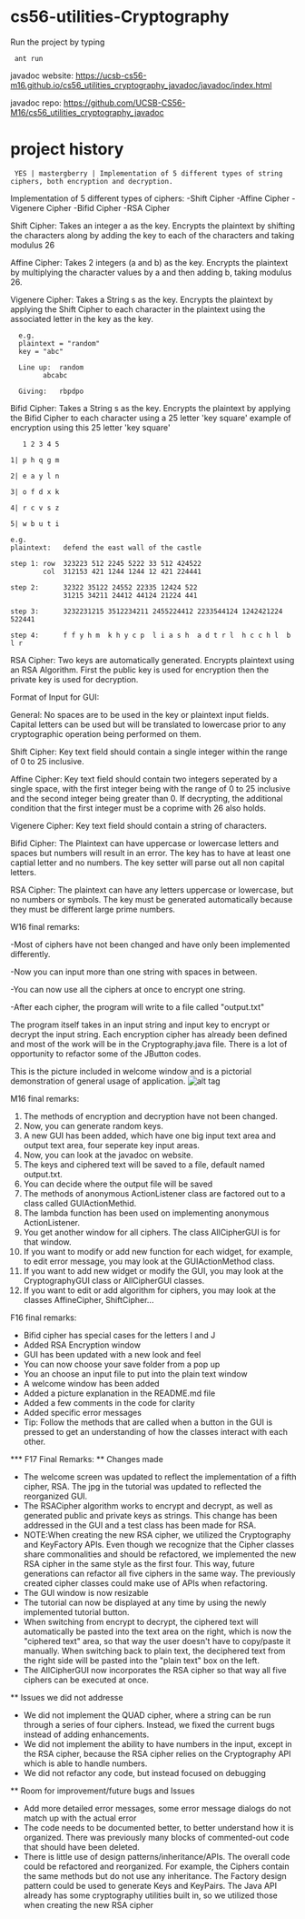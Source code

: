 cs56-utilities-Cryptography
===========================
Run the project by typing
```
 ant run
```
javadoc website: https://ucsb-cs56-m16.github.io/cs56_utilities_cryptography_javadoc/javadoc/index.html


javadoc repo: https://github.com/UCSB-CS56-M16/cs56_utilities_cryptography_javadoc

project history
===============
```
 YES | mastergberry | Implementation of 5 different types of string ciphers, both encryption and decryption.
```

Implementation of 5 different types of ciphers:
	       -Shift Cipher
	       -Affine Cipher
	       -Vigenere Cipher
	       -Bifid Cipher
	       -RSA Cipher

Shift Cipher:
      Takes an integer a as the key.
      Encrypts the plaintext by shifting the characters along by adding the key to each of the characters and taking modulus 26

Affine Cipher:
       Takes 2 integers (a and b) as the key.
       Encrypts the plaintext by multiplying the character values by a and then adding b, taking modulus 26.

Vigenere Cipher:
      Takes a String s as the key.
      Encrypts the plaintext by applying the Shift Cipher to each character in the plaintext using the associated letter in the key as the key.

      e.g.
      plaintext = "random"
      key = "abc"

      Line up:	random
      	   	abcabc

      Giving:   rbpdpo

Bifid Cipher:
	Takes a String s as the key.
	Encrypts the plaintext by applying the Bifid Cipher to each character using a 25 letter 'key square' example of encryption using this 25 letter 'key square'

	   1 2 3 4 5

	1| p h q g m

	2| e a y l n

	3| o f d x k

	4| r c v s z

	5| w b u t i

	e.g.
	plaintext:   defend the east wall of the castle

	step 1: row  323223 512 2245 5222 33 512 424522
	        col  312153 421 1244 1244 12 421 224441

	step 2:      32322 35122 24552 22335 12424 522
	             31215 34211 24412 44124 21224 441

	step 3:      3232231215 3512234211 2455224412 2233544124 1242421224 522441

	step 4:      f f y h m  k h y c p  l i a s h  a d t r l  h c c h l  b l r

RSA Cipher:
	Two keys are automatically generated.
	Encrypts plaintext using an RSA Algorithm. First the public key is used for encryption then the private key is used for decryption.


Format of Input for GUI:

General:
	No spaces are to be used in the key or plaintext input fields. Capital letters can be used but will be translated to lowercase prior to any cryptographic operation being performed on them.

Shift Cipher:
	Key text field should contain a single integer within the range of 0 to 25 inclusive.

Affine Cipher:
	Key text field should contain two integers seperated by a single space, with the first integer being with the range of 0 to 25 inclusive and the second integer being greater than 0. If decrypting, the additional condition that the first integer must be a coprime with 26 also holds.

Vigenere Cipher:
	Key text field should contain a string of characters.

Bifid Cipher:
	The Plaintext can have uppercase or lowercase letters and spaces but numbers will result in an error. The key has to have at least one captial letter and no numbers. The key setter will parse out all non capital letters.

RSA Cipher:
	The plaintext can have any letters uppercase or lowercase, but no numbers or symbols. The key must be generated automatically because they must be different large prime numbers.


W16 final remarks:

-Most of ciphers have not been changed and have only been implemented differently.

-Now you can input more than one string with spaces in between.

-You can now use all the ciphers at once to encrypt one string.

-After each cipher, the program will write to a file called "output.txt"

The program itself takes in an input string and input key to encrypt or decrypt the input string. Each encryption cipher has already been defined and most of the work will be in the Cryptography.java file. There is a lot of opportunity to refactor some of the JButton codes.


This is the picture included in welcome window and is a pictorial demonstration of general usage of application.
![alt tag](https://github.com/keithlo/cs56-utilities-cryptography/blob/master/lib/GUI.jpg)


M16 final remarks:

1. The methods of encryption and decryption have not been changed.
2. Now, you can generate random keys.
3. A new GUI has been added, which have one big input text area and output text area, four seperate key input areas.
4. Now, you can look at the javadoc on website.
5. The keys and ciphered text will be saved to a file, default named output.txt.
6. You can decide where the output file will be saved
7. The methods of anonymous ActionListener class are factored out to a class called GUIActionMethid.
8. The lambda function has been used on implementing anonymous ActionListener.
9. You get another window for all ciphers. The class AllCipherGUI is for that window.
10. If you want to modify or add new function for each widget, for example, to edit error message, you may look at the GUIActionMethod class.
11. If you want to add new widget or modify the GUI, you may look at the CryptographyGUI class or AllCipherGUI classes.
12. If you want to edit or add algorithm for ciphers, you may look at the classes AffineCipher, ShiftCipher...



F16 final remarks:

- Bifid cipher has special cases for the letters I and J
- Added RSA Encryption window
- GUI has been updated with a new look and feel
- You can now choose your save folder from a pop up
- You an choose an input file to put into the plain text window
- A welcome window has been added
- Added a picture explanation in the README.md file
- Added a few comments in the code for clarity
- Added specific error messages
- Tip: Follow the methods that are called when a button in the GUI is pressed to get an understanding of how the classes interact with each other.



*** F17 Final Remarks:
** Changes made
- The welcome screen was updated to reflect the implementation of a fifth cipher, RSA. The jpg in the tutorial was updated to reflected the reorganized GUI.
- The RSACipher algorithm works to encrypt and decrypt, as well as generated public and private keys as strings. This change has been addressed in the GUI and a test class has been made for RSA.
- NOTE:When creating the new RSA cipher, we utilized the Cryptography and KeyFactory APIs. Even though we recognize that the Cipher classes share commonalities and should be refactored, we implemented the new RSA cipher in the same style as the first four. This way, future generations can refactor all five ciphers in the same way. The previously created cipher classes could make use of APIs when refactoring.
- The GUI window is now resizable
- The tutorial can now be displayed at any time by using the newly implemented tutorial button.
- When switching from encrypt to decrypt, the ciphered text will automatically be pasted into the text area on the right, which is now the "ciphered text" area, so that way the user doesn't have to copy/paste it manually. When switching back to plain text, the deciphered text from the right side will be pasted into the "plain text" box on the left.
- The AllCipherGUI now incorporates the RSA cipher so that way all five ciphers can be executed at once.

** Issues we did not addresse
- We did not implement the QUAD cipher, where a string can be run through a series of four ciphers. Instead, we fixed the current bugs instead of adding enhancements.
- We did not implement the ability to have numbers in the input, except in the RSA cipher, because the RSA cipher relies on the Cryptography API which is able to handle numbers.
- We did not refactor any code, but instead focused on debugging

** Room for improvement/future bugs and Issues
- Add more detailed error messages, some error message dialogs do not match up with the actual error
- The code needs to be documented better, to better understand how it is organized. There was previously many blocks of commented-out code that should have been deleted.
- There is little use of design patterns/inheritance/APIs. The overall code could be refactored and reorganized. For example, the Ciphers contain the same methods but do not use any inheritance. The Factory design pattern could be used to generate Keys and KeyPairs. The Java API already has some cryptography utilities built in, so we utilized those when creating the new RSA cipher
